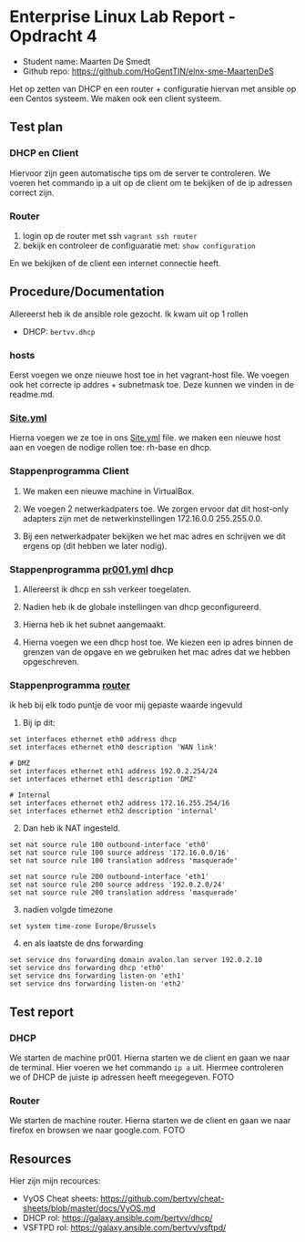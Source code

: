 # Enterprise Linux Lab Report - Opdracht 4

- Student name: Maarten De Smedt
- Github repo: <https://github.com/HoGentTIN/elnx-sme-MaartenDeS>

Het op zetten van DHCP en een router + configuratie hiervan met ansible op een Centos systeem.
We maken ook een client systeem.

## Test plan

### DHCP en Client
Hiervoor zijn geen automatische tips om de server te controleren.
We voeren het commando ip a uit op de client om te bekijken of de ip adressen correct zijn.


### Router
1. login op de router met ssh `vagrant ssh router`
2. bekijk en controleer de configuaratie met: `show configuration`

En we bekijken of de client een internet connectie heeft.


## Procedure/Documentation
Allereerst heb ik de ansible role gezocht. Ik kwam uit op 1 rollen
- DHCP: `bertvv.dhcp`
### hosts

Eerst voegen we onze  nieuwe host toe in het vagrant-host file. We voegen ook het correcte ip addres + subnetmask toe. Deze kunnen we vinden in de readme.md.

### [Site.yml](https://github.com/MaartenDeS/elnx-sme/tree/soluation/ansible/site.yml)
Hierna voegen we ze toe in ons [Site.yml](https://github.com/MaartenDeS/elnx-sme/tree/soluation/ansible/site.yml) file. we maken een nieuwe host aan en voegen de nodige rollen toe: rh-base en dhcp.

### Stappenprogramma Client

1. We maken een nieuwe machine in VirtualBox.

2. We voegen 2 netwerkadpaters toe. We zorgen ervoor dat dit host-only adapters zijn met de netwerkinstellingen 172.16.0.0 255.255.0.0.

3. Bij een netwerkadpater bekijken we het mac adres en schrijven we dit ergens op (dit hebben we later nodig).


### Stappenprogramma [pr001.yml](https://github.com/MaartenDeS/elnx-sme/tree/soluation/ansible/pr001.yml) dhcp

1. Allereerst ik dhcp en ssh verkeer toegelaten.

2. Nadien heb ik de globale instellingen van dhcp geconfigureerd.

3. Hierna heb ik het subnet aangemaakt.

4. Hierna voegen we een dhcp host toe. We kiezen een ip adres binnen de grenzen van de opgave en we gebruiken het mac adres dat we hebben opgeschreven.

### Stappenprogramma [router](https://github.com/MaartenDeS/elnx-sme/blob/soluation/scripts/router-config.sh)
ik heb bij elk todo puntje de voor mij gepaste waarde ingevuld

1. Bij ip dit:

```
set interfaces ethernet eth0 address dhcp
set interfaces ethernet eth0 description 'WAN link'

# DMZ
set interfaces ethernet eth1 address 192.0.2.254/24
set interfaces ethernet eth1 description 'DMZ'

# Internal
set interfaces ethernet eth2 address 172.16.255.254/16
set interfaces ethernet eth2 description 'internal'
```

2. Dan heb ik NAT ingesteld.

```
set nat source rule 100 outbound-interface 'eth0'
set nat source rule 100 source address '172.16.0.0/16'
set nat source rule 100 translation address 'masquerade'

set nat source rule 200 outbound-interface 'eth1'
set nat source rule 200 source address '192.0.2.0/24'
set nat source rule 200 translation address 'masquerade'
```

3. nadien volgde timezone  

```
set system time-zone Europe/Brussels
```

4. en als laatste de dns forwarding  

```
set service dns forwarding domain avalon.lan server 192.0.2.10
set service dns forwarding dhcp 'eth0'
set service dns forwarding listen-on 'eth1'
set service dns forwarding listen-on 'eth2'
```

## Test report

### DHCP
We starten de machine pr001. Hierna starten we de client en gaan we naar de terminal. Hier voeren we het commando ``ip a`` uit. Hiermee controleren we of DHCP de juiste ip adressen heeft meegegeven.
FOTO

### Router
We starten de machine router. Hierna starten we de client en gaan we naar firefox en browsen we naar google.com.
FOTO

## Resources

Hier zijn mijn recources:

- VyOS Cheat sheets: <https://github.com/bertvv/cheat-sheets/blob/master/docs/VyOS.md>
- DHCP rol: <https://galaxy.ansible.com/bertvv/dhcp/>
- VSFTPD rol: <https://galaxy.ansible.com/bertvv/vsftpd/>
